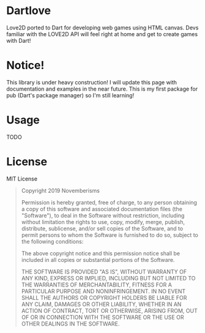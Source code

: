 # Dartlove

Love2D ported to Dart for developing web games using HTML canvas. Devs familiar with the LOVE2D API will feel right at home and get to create games with Dart!

# Notice!

This library is under heavy construction! I will update this page with documentation and examples in the near future. This is my first package for pub (Dart's package manager) so I'm still learning!

# Usage

TODO

# License

MIT License

>Copyright 2019 Novemberisms
>
>Permission is hereby granted, free of charge, to any person obtaining a copy of this software and associated documentation files (the "Software"), to deal in the Software without restriction, including without limitation the rights to use, copy, modify, merge, publish, distribute, sublicense, and/or sell copies of the Software, and to permit persons to whom the Software is furnished to do so, subject to the following conditions:
>
>The above copyright notice and this permission notice shall be included in all copies or substantial portions of the Software.
>
>THE SOFTWARE IS PROVIDED "AS IS", WITHOUT WARRANTY OF ANY KIND, EXPRESS OR IMPLIED, INCLUDING BUT NOT LIMITED TO THE WARRANTIES OF MERCHANTABILITY, FITNESS FOR A PARTICULAR PURPOSE AND NONINFRINGEMENT. IN NO EVENT SHALL THE AUTHORS OR COPYRIGHT HOLDERS BE LIABLE FOR ANY CLAIM, DAMAGES OR OTHER LIABILITY, WHETHER IN AN ACTION OF CONTRACT, TORT OR OTHERWISE, ARISING FROM, OUT OF OR IN CONNECTION WITH THE SOFTWARE OR THE USE OR OTHER DEALINGS IN THE SOFTWARE.